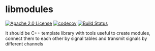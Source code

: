 # libmodules
[![Apache 2.0 License][license-badge]](LICENSE)
[![codecov][codecov-badge]][codecov-link]
[![Build Status][travis-badge]][travis-link]

It should be C++ template library with tools useful to create modules, connect them to each other by signal tables and transmit signals by different channels

[license-badge]:   https://img.shields.io/badge/license-Apache%202.0-007EC7.svg
[travis-badge]:    https://travis-ci.org/softogen/libmodules.svg?branch=master
[travis-link]:     https://travis-ci.org/softogen/libmodules
[codecov-badge]:   https://codecov.io/gh/softogen/libmodules/branch/master/graph/badge.svg
[codecov-link]:    https://codecov.io/gh/softogen/libmodules
